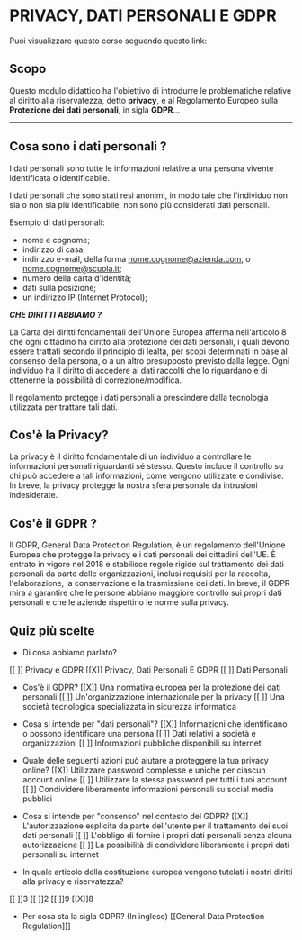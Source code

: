 <!--
author: Alessio Baldoni, Alessandro Burattini, Matteo Ciccarini

email: alessio.baldoni@savoiabenincasa.it, alessandro.burattini@savoiabenincasa.it, matteo.ciccarini@savoiabenincasa.it

version:  0.0.1

language: it

narrator: IT Italian Male

comment:  Questo lavoro servirà  a introdurre l'argomento della privacy, il trattamento dei dati personali e GDPR  

-->

# PRIVACY, DATI PERSONALI E GDPR

Puoi visualizzare questo corso seguendo questo link: 

## Scopo

Questo modulo didattico ha l'obiettivo di introdurre le problematiche relative al diritto alla riservatezza, detto **privacy**, e al Regolamento Europeo sulla **Protezione dei dati personali**, in sigla **GDPR**...

---

## Cosa sono i dati personali ?

I dati personali sono tutte le informazioni relative a una persona vivente identificata o identificabile.

I dati personali che sono stati resi anonimi, in modo tale che l'individuo non sia o non sia più identificabile, non sono più considerati dati personali.

Esempio di dati personali:
- nome e cognome;
- indirizzo di casa;
- indirizzo e-mail, della forma nome.cognome@azienda.com, o nome.cognome@scuola.it;
- numero della carta d'identità;
- dati sulla posizione;
- un indirizzo IP (Internet Protocol);

_**CHE DIRITTI ABBIAMO ?**_

La Carta dei diritti fondamentali dell'Unione Europea afferma nell'articolo 8 che ogni cittadino ha diritto alla protezione dei dati personali, i quali devono essere trattati secondo il principio di lealtà, per scopi determinati in base al consenso della persona, o a un altro presupposto previsto dalla legge. Ogni individuo ha il diritto di accedere ai dati raccolti che lo riguardano e di ottenerne la possibilità di correzione/modifica.

Il regolamento protegge i dati personali a prescindere dalla tecnologia utilizzata per trattare tali dati.

## **Cos'è la Privacy?**

La privacy è il diritto fondamentale di un individuo a controllare le informazioni personali riguardanti sé stesso. Questo include il controllo su chi può accedere a tali informazioni, come vengono utilizzate e condivise. In breve, la privacy protegge la nostra sfera personale da intrusioni indesiderate.

## **Cos'è il GDPR ?**


Il GDPR, General Data Protection Regulation, è un regolamento dell'Unione Europea che protegge la privacy e i dati personali dei cittadini dell'UE. È entrato in vigore nel 2018 e stabilisce regole rigide sul trattamento dei dati personali da parte delle organizzazioni, inclusi requisiti per la raccolta, l'elaborazione, la conservazione e la trasmissione dei dati. In breve, il GDPR mira a garantire che le persone abbiano maggiore controllo sui propri dati personali e che le aziende rispettino le norme sulla privacy.

## Quiz più scelte
- Di cosa abbiamo parlato?

[[ ]] Privacy e GDPR
[[X]] Privacy, Dati Personali E GDPR
[[ ]] Dati Personali 


- Cos'è il GDPR?
[[X]] Una normativa europea per la protezione dei dati personali
[[ ]] Un'organizzazione internazionale per la privacy
[[ ]] Una società tecnologica specializzata in sicurezza informatica

- Cosa si intende per "dati personali"?
[[X]] Informazioni che identificano o possono identificare una persona
[[ ]] Dati relativi a società e organizzazioni
[[ ]] Informazioni pubbliche disponibili su internet

-  Quale delle seguenti azioni può aiutare a proteggere la tua privacy online?
[[X]] Utilizzare password complesse e uniche per ciascun account online
[[ ]] Utilizzare la stessa password per tutti i tuoi account
[[ ]] Condividere liberamente informazioni personali su social media pubblici

- Cosa si intende per "consenso" nel contesto del GDPR?
[[X]] L'autorizzazione esplicita da parte dell'utente per il trattamento dei suoi dati personali
[[ ]] L'obbligo di fornire i propri dati personali senza alcuna autorizzazione
[[ ]] La possibilità di condividere liberamente i propri dati personali su internet

- In quale articolo della costituzione europea vengono tutelati i nostri diritti alla privacy e riservatezza?

[[ ]]3
[[ ]]2
[[ ]]9
[[X]]8

- Per cosa sta la sigla GDPR? (In inglese)
[[General Data Protection Regulation]]]
